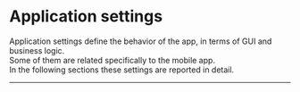 # Application settings

Application settings define the behavior of the app, in terms of GUI and business logic.  
Some of them are related specifically to the mobile app.  
In the following sections these settings are reported in detail.

---



